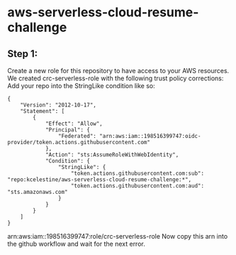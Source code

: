 # aws-serverless-cloud-resume-challenge

## Step 1:
Create a new role for this repository to have access to your AWS resources.
We created crc-serverless-role with the following trust policy corrections:
Add your repo into the StringLike condition like so: 

````
{
    "Version": "2012-10-17",
    "Statement": [
        {
            "Effect": "Allow",
            "Principal": {
                "Federated": "arn:aws:iam::198516399747:oidc-provider/token.actions.githubusercontent.com"
            },
            "Action": "sts:AssumeRoleWithWebIdentity",
            "Condition": {
                "StringLike": {
                    "token.actions.githubusercontent.com:sub": "repo:kcelestine/aws-serverless-cloud-resume-challenge:*",
                    "token.actions.githubusercontent.com:aud": "sts.amazonaws.com"
                }
            }
        }
    ]
}
````

arn:aws:iam::198516399747:role/crc-serverless-role
Now copy this arn into the github workflow and wait for the next error.
